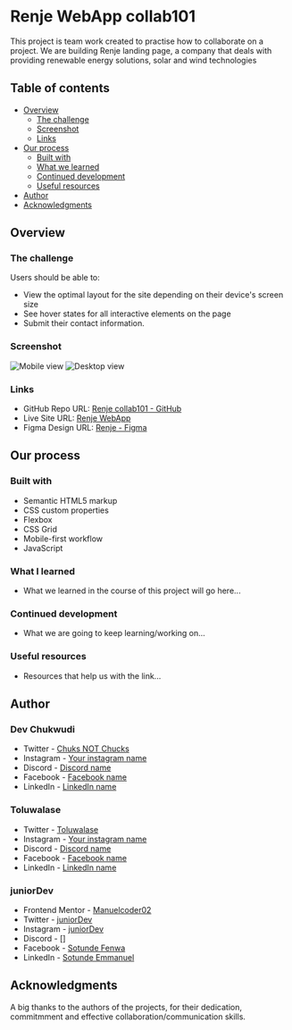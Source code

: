 # Renje WebApp collab101

This project is team work created to practise how to collaborate on a project.
We are building Renje landing page, a company that deals with providing renewable energy solutions, solar and wind technologies

## Table of contents

- [Overview](#overview)
  - [The challenge](#the-challenge)
  - [Screenshot](#screenshot)
  - [Links](#links)
- [Our process](#our-process)
  - [Built with](#built-with)
  - [What we learned](#what-we-learned)
  - [Continued development](#continued-development)
  - [Useful resources](#useful-resources)
- [Author](#author)
- [Acknowledgments](#acknowledgments)

## Overview

### The challenge

Users should be able to:

- View the optimal layout for the site depending on their device's screen size
- See hover states for all interactive elements on the page
- Submit their contact information.

### Screenshot

![Mobile view](the-link-go-here)
![Desktop view](the-link-go-here)

### Links

- GitHub Repo URL: [Renje collab101 - GitHub](https://github.com/Donchuks02/collab101)
- Live Site URL: [Renje WebApp](https://colb001.netlify.app/)
- Figma Design URL: [Renje - Figma](https://www.figma.com/file/NqJB2JZGJvFxt5Hw4W7Fsj/Untitled?type=design&node-id=0%3A131&mode=design&t=ODB9gOxKIS1RPXwJ-1)

## Our process

### Built with

- Semantic HTML5 markup
- CSS custom properties
- Flexbox
- CSS Grid
- Mobile-first workflow
- JavaScript

### What I learned

- What we learned in the course of this project will go here...

### Continued development

- What we are going to keep learning/working on...

### Useful resources

- Resources that help us with the link...

## Author

### Dev Chukwudi

- Twitter - [Chuks NOT Chucks](https://twitter.com/Dev_Chukwudi)
- Instagram - [Your instagram name](instagram-link)
- Discord - [Discord name](discord-link)
- Facebook - [Facebook name](facebook-link)
- LinkedIn - [LinkedIn name](linkedin-link)

### Toluwalase

- Twitter - [Toluwalase](https://twitter.com/__onlychild)
- Instagram - [Your instagram name](instagram-link)
- Discord - [Discord name](discord-link)
- Facebook - [Facebook name](facebook-link)
- LinkedIn - [LinkedIn name](linkedin-link)

### juniorDev

- Frontend Mentor - [Manuelcoder02](https://www.frontendmentor.io/profile/Manuelcoder02)
- Twitter - [juniorDev](https://www.twitter.com/sotundenuel)
- Instagram - [juniorDev](https://www.instagram.com/_junior.dev/)
- Discord - []
- Facebook - [Sotunde Fenwa](https://facebook.com/sotunde.emmanuel.7)
- LinkedIn - [Sotunde Emmanuel](https://www.linkedin.com/in/sotunde-emmanuel)

## Acknowledgments

A big thanks to the authors of the projects, for their dedication, commitmment and effective collaboration/communication skills.
